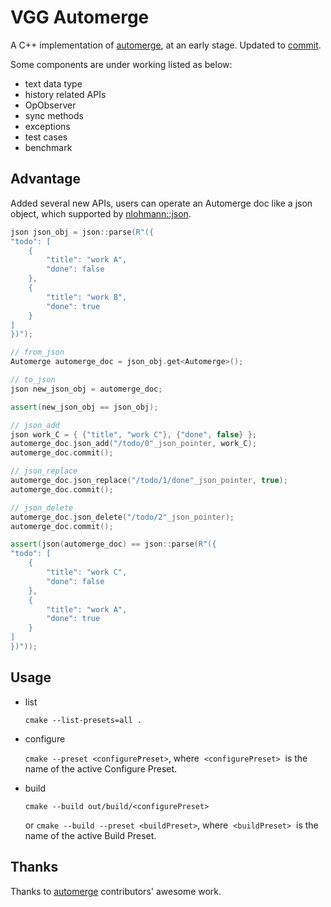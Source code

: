 # VGG Automerge

A C++ implementation of [automerge](https://github.com/automerge/automerge-rs), at an early stage.
Updated to [commit](https://github.com/automerge/automerge-rs/commit/d28767e689977862dd0f214f75e4383d27540561).

Some components are under working listed as below:
- text data type
- history related APIs
- OpObserver
- sync methods
- exceptions
- test cases
- benchmark

## Advantage

Added several new APIs, users can operate an Automerge doc like a json object, which supported by [nlohmann::json](https://github.com/nlohmann/json).

``` C++
json json_obj = json::parse(R"({
"todo": [
    {
        "title": "work A",
        "done": false
    },
    {
        "title": "work B",
        "done": true
    }
]
})");

// from_json
Automerge automerge_doc = json_obj.get<Automerge>();

// to_json
json new_json_obj = automerge_doc;

assert(new_json_obj == json_obj);

// json_add
json work_C = { {"title", "work C"}, {"done", false} };
automerge_doc.json_add("/todo/0"_json_pointer, work_C);
automerge_doc.commit();

// json_replace
automerge_doc.json_replace("/todo/1/done"_json_pointer, true);
automerge_doc.commit();

// json_delete
automerge_doc.json_delete("/todo/2"_json_pointer);
automerge_doc.commit();

assert(json(automerge_doc) == json::parse(R"({
"todo": [
    {
        "title": "work C",
        "done": false
    },
    {
        "title": "work A",
        "done": true
    }
]
})"));
```

## Usage

- list

  `cmake --list-presets=all .`

- configure

  `cmake --preset <configurePreset>`, where  `<configurePreset>`  is the name of the active Configure Preset.

- build

  `cmake --build out/build/<configurePreset>`

  or `cmake --build --preset <buildPreset>`, where  `<buildPreset>`  is the name of the active Build Preset.

## Thanks
Thanks to [automerge](https://github.com/automerge/automerge-rs) contributors' awesome work.
